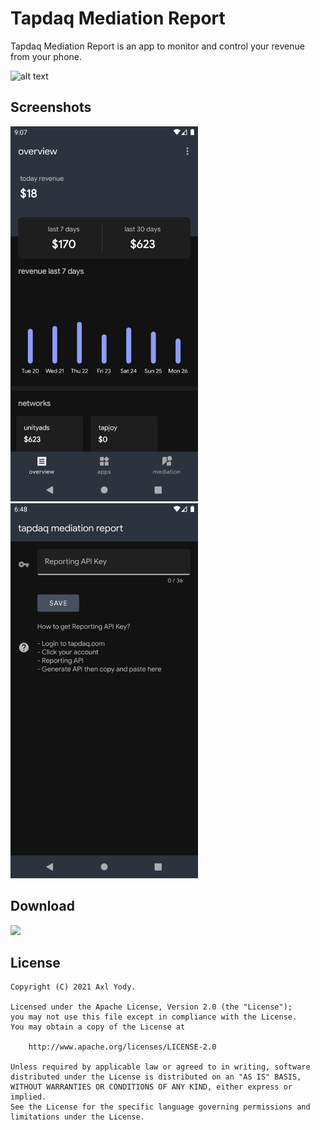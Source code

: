 # Tapdaq Mediation Report

Tapdaq Mediation Report is an app to monitor and control your revenue from your phone.

![alt text](https://github.com/yooody/TapdaqMediationReport/raw/master/app/src/main/res/mipmap-xxhdpi/ic_launcher.png "Logo")

Screenshots
-----------
<img src="https://github.com/axlyody/TapdaqMediationReport/raw/master/image/img1.png" width="300px"> <img src="https://github.com/axlyody/TapdaqMediationReport/raw/master/image/img2.png" width="300px">

Download
--------
[<img src="https://play.google.com/intl/en_us/badges/static/images/badges/en_badge_web_generic.png" width="150px">](https://play.google.com/store/apps/details?id=id.axlyody.tapdaqmediationreport)

License
-------

```
Copyright (C) 2021 Axl Yody.

Licensed under the Apache License, Version 2.0 (the "License");
you may not use this file except in compliance with the License.
You may obtain a copy of the License at

    http://www.apache.org/licenses/LICENSE-2.0

Unless required by applicable law or agreed to in writing, software
distributed under the License is distributed on an "AS IS" BASIS,
WITHOUT WARRANTIES OR CONDITIONS OF ANY KIND, either express or implied.
See the License for the specific language governing permissions and
limitations under the License.
```